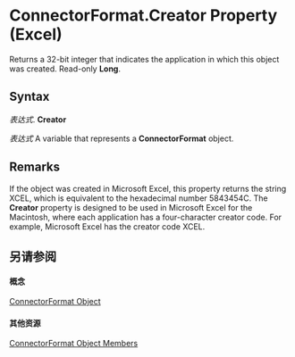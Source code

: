 
# ConnectorFormat.Creator Property (Excel)

Returns a 32-bit integer that indicates the application in which this object was created. Read-only  **Long**.


## Syntax

 _表达式_. **Creator**

 _表达式_ A variable that represents a **ConnectorFormat** object.


## Remarks

If the object was created in Microsoft Excel, this property returns the string XCEL, which is equivalent to the hexadecimal number 5843454C. The  **Creator** property is designed to be used in Microsoft Excel for the Macintosh, where each application has a four-character creator code. For example, Microsoft Excel has the creator code XCEL.


## 另请参阅


#### 概念


[ConnectorFormat Object](56c97d73-bde2-52ae-2bc3-724d21fdd515.md)
#### 其他资源


[ConnectorFormat Object Members](http://msdn.microsoft.com/library/b7597f8e-5f21-c1d6-2b31-9067dd0cc029%28Office.15%29.aspx)